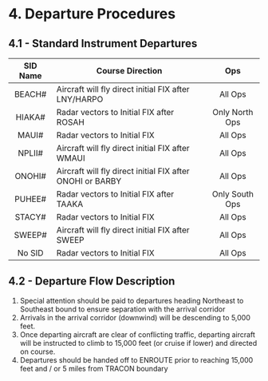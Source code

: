 # 4. Departure Procedures

## 4.1 - Standard Instrument Departures

| SID Name | Course Direction | Ops |
|:---:|---|:---:|
| BEACH# | Aircraft will fly direct initial FIX after LNY/HARPO | All Ops |
| HIAKA# | Radar vectors to Initial FIX after ROSAH | Only North Ops |
| MAUI# | Radar vectors to Initial FIX | All Ops |
| NPLII# | Aircraft will fly direct initial FIX after WMAUI | All Ops |
| ONOHI# | Aircraft will fly direct initial FIX after ONOHI or BARBY | All Ops |
| PUHEE# | Radar vectors to Initial FIX after TAAKA | Only South Ops |
| STACY# | Radar vectors to Initial FIX | All Ops |
| SWEEP# | Aircraft will fly direct initial FIX after SWEEP | All Ops |
| No SID | Radar vectors to Initial FIX | All Ops |

## 4.2 - Departure Flow Description

1. Special attention should be paid to departures heading Northeast to Southeast bound to ensure separation with the arrival corridor
2. Arrivals in the arrival corridor (downwind) will be descending to 5,000 feet.
3. Once departing aircraft are clear of conflicting traffic, departing aircraft will be instructed to climb to 15,000 feet (or cruise if lower) and directed on course.
4. Departures should be handed off to ENROUTE prior to reaching 15,000 feet and / or 5 miles from TRACON boundary

